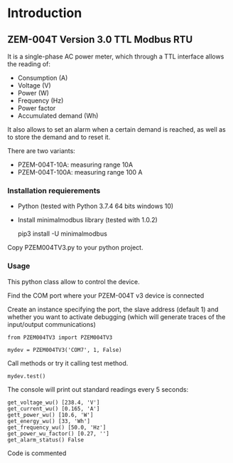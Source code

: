 # Introduction

## ZEM-004T Version 3.0 TTL Modbus RTU

It is a single-phase AC power meter, which through a TTL interface allows the reading of:
- Consumption (A)
- Voltage (V)
- Power (W)
- Frequency (Hz)
- Power factor
- Accumulated demand (Wh)

It also allows to set an alarm when a certain demand is reached, as well as to store the demand and to reset it.

There are two variants: 
- PZEM-004T-10A: measuring range 10A 
- PZEM-004T-100A: measuring range 100 A 


### Installation requierements

- Python (tested with Python 3.7.4 64 bits windows 10) 
- Install minimalmodbus library (tested with 1.0.2)
    
    pip3 install -U minimalmodbus

Copy PZEM004TV3.py to your python project.


### Usage

This python class allow to control the device.

Find the COM port where your PZEM-004T v3 device is connected

Create an instance specifying the port, the slave address (default 1) and whether you want to activate debugging (which will generate traces of the input/output communications)

    from PZEM004TV3 import PZEM004TV3

    mydev = PZEM004TV3('COM7', 1, False)
   
Call methods or try it calling test method.

    mydev.test()

The console will print out standard readings every 5 seconds: 

    get_voltage_wu() [238.4, 'V']
    get_current_wu() [0.165, 'A']
    gett_power_wu() [10.6, 'W']
    get_energy_wu() [33, 'Wh']
    get_frequency_wu() [50.0, 'Hz']
    get_power_wu_factor() [0.27, '']
    get_alarm_status() False

Code is commented
